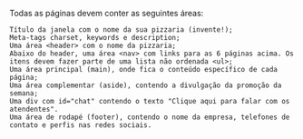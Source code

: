 Todas as páginas devem conter as seguintes áreas:

    Título da janela com o nome da sua pizzaria (invente!);
    Meta-tags charset, keywords e description;
    Uma área <header> com o nome da pizzaria;
    Abaixo do header, uma área <nav> com links para as 6 páginas acima. Os itens devem fazer parte de uma lista não ordenada <ul>;
    Uma área principal (main), onde fica o conteúdo específico de cada página;
    Uma área complementar (aside), contendo a divulgação da promoção da semana;
    Uma div com id="chat" contendo o texto "Clique aqui para falar com os atendentes".
    Uma área de rodapé (footer), contendo o nome da empresa, telefones de contato e perfis nas redes sociais.